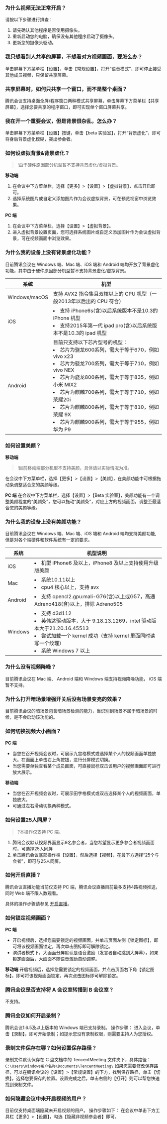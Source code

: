 
### 为什么视频无法正常开启？
请按以下步骤进行排查：
1. 请先确认其他程序是否使用摄像头。
2. 重新启动您的电脑，确保没有其他程序启动了摄像头。
3. 更新您的摄像头驱动。


### 我只想看别人共享的屏幕，不想看对方视频画面，要怎么办？
单击屏幕下方菜单栏【设置】，单击【常规设置】，打开“语音模式”，即可停止接受其他成员视频，只保留共享屏幕。


### 共享屏幕时，如何只共享一个窗口，而不是整个桌面？
腾讯会议支持桌面全屏/程序窗口两种模式共享屏幕，单击屏幕下方菜单栏【共享屏幕】，选择您要共享的程序窗口，即可实现单个窗口屏幕共享。

### 我在开一个重要会议，但是背景很杂乱，怎么办？
单击屏幕下方菜单栏【设置】按键，单击【beta 实验室】，打开“背景虚化”，即可将身后背景虚化模糊，突出参会者。

### 如何设虚拟背景&背景虚化？
>!由于硬件原因部分机型暂不支持背景虚化/虚拟背景。

**移动端**
1. 在会议中下方菜单栏，选择【更多】>【设置】>【虚拟背景】，点击开启即可。
2. 选择系统图片或自定义添加图片作为会议虚拟背景，可在预览视窗中浏览效果。


**PC 端**
1. 在会议中下方菜单栏，选择【设置】>【虚拟背景】。
2. 进入虚拟背景设置页面，您可选择系统图片或自定义添加图片作为会议虚拟背景，可在视频画面中浏览效果。

### 为什么我的设备上没有背景虚化功能？
目前腾讯会议在 Windows 端、Mac 端、iOS 端和 Android 端均开放了背景虚化功能，其中由于硬件原因部分机型暂不支持背景虚化/虚拟背景。

| 系统 | 机型 | 
|---------|---------|
| Windows/macOS | 支持 AVX2 指令集且双核以上的 CPU 机型（一般2013年以后出的 CPU 符合） | 
|iOS |<li>支持 iPhone6s(含)以后系统版本不是10.3的 iPhone 机型<li>支持2015年第一代 ipad pro(含)以后系统版本不是10.3的 ipad 机型|
|Android|目前只支持以下芯片型号的机型：<li>芯片为骁龙600系列，需大于等于670，例如 vivo x23<li>芯片为骁龙700系列，需大于等于710，例如 vivo NEX<li>芯片为骁龙800系列，需大于等于835，例如小米 MIX2<li>芯片为麒麟700系列，需大于等于710，例如荣耀20i<li>芯片为麒麟800系列，需大于等于810，例如荣耀 9X<li>芯片为麒麟900系列，需大于等于955，例如华为 P9|


### 如何设置美颜？
**移动端**
>!目前移动端部分机型不支持美颜，具体请以实际情况为准。

在会议中下方菜单栏，选择【更多】>【设置】>【美颜】，在美颜功能中可根据拖动条调整适合您的美颜等级。

**PC 端**
在会议中下方菜单栏，选择【设置】>【Beta 实验室】，美颜功能有一个调整美颜程度的“美颜条”，您可以拖动“美颜条”，对应上方的视频画面，调整至最适合您的美颜等级。


### 为什么我的设备上没有美颜功能？
目前腾讯会议在 Windows 端、Mac 端、iOS 端和 Android 端均支持美颜功能, 但是对各个端硬件和软件系统有一定的要求。

| 系统 | 机型说明 | 
|---------|---------|
|iOS| <li>机型 iPhone6 及以上，iPhone8 及以上支持使用升级版美颜|
| Mac    |<li>系统10.11以上<li>cpu4 核心以上，支持 avx |
| Android    |<li>支持 opencl2.gpu:mali-G76(含)以上或G57，高通 Adreno418(含)以上，排除 Adreno505 |
|    Windows      |<li>支持 d3d112<li>英伟达驱动版本，大于 9.18.13.1269，intel 驱动版本大于21.20.16.45513<li>尝试加载一个 kernel 成功（支持 kernel 里面同时读写一个纹理）<li>系统 Windows 7 以上|


### 为什么没有视频降噪？
目前腾讯会议在 Mac 端、 Android 端和 Windows 端支持视频降噪功能， iOS 端暂不支持。


### 为什么打开暗场景增强开关后没有场景变亮的效果？
目前腾讯会议的暗场景包含暗场景检测的能力，当识别到场景不属于暗场景的时候，是不会启动该功能的。


### 如何切换视频大小画面？
**PC 端**
- 当您在召开视频会议时，可展示九宫格模式或选择某个人的视频画面单独放大。在画面上单击右上角按钮，进行分屏模式切换。
- 当您需要单独查看某个成员画面，可直接鼠标双击该用户的视频画面即可进行放大展示。
 
**移动端**
-  当您在召开视频会议时，可展示田字格模式或双击选择某个人的视频画面，单独放大。
- 可通过左右滑动切换两种模式。


###  如何设置25人同屏？

>?本操作仅支持 PC 端。

1. 腾讯会议默认视频界面显示9名参会者，当您希望显示更多参会者视频画面时，可选择25人同屏
2. 单击腾讯会议底部操作栏【设置】，然后选择【视频】，在最下方选择“25个与会者”，即可与25人同屏。


### 如何开启直播？
腾讯会议直播功能当前仅支持 PC 端，腾讯会议直播目前最多支持4路视频推送，同时 Web 端不限人数观看。

具体的操作步骤请参见 [开启直播](https://cloud.tencent.com/document/product/1095/43660)。



### 如何锁定视频画面？
**PC 端**
- 开启视频后，选择您需要锁定的视频画面，并单击页面左侧【锁定图标】，即可将该视频画面锁定，再次单击图标即可解除锁定。
- 演讲者模式下，大画面分屏默认是语音激励（发言者自动跳到大屏幕），如果锁定画面后，大画面不随语音激励自动调整。

**移动端**
开启视频后，选择您需要锁定的视频画面，并点击页面右下角【锁定图标】，即可将该视频画面锁定，再次点击图标即可解除锁定。


### 腾讯会议是否支持将 A 会议室转播到 B 会议室？

不支持。


### 腾讯会议如何开启录制？
腾讯会议1.6.5及以上版本的 Windows 端已支持录制。
操作步骤：
进入会议，单击【录制】，即可开始录制；如提示您没有录制权限，则需要主持人为您授权。

### 录制文件保存在哪？如何设置保存路径？
录制文件默认保存在 C 盘文档中的 TencentMeeting 文件夹下，具体路径：
`C:\Users\Windows用户名称\Documents\TencentMeeting\`
如果您需要修改保存路径，可以在腾讯会议的【设置】>【常规设置】的下方，找到保存路径，单击【切换】，选择您要保存的位置。设置完成之后，单击右侧的【打开】则可以帮您快速找到录制文件。

### 如何隐藏会议中未开启视频的用户？
目前仅支持桌面端隐藏未开启视频的用户。
操作步骤如下：
在会议中单击下方工具栏【更多】>【设置】，勾选【隐藏非视频参会者】即可。

